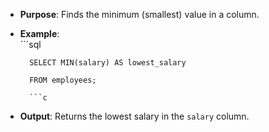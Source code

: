 - **Purpose**: Finds the minimum (smallest) value in a column.

- **Example**:		
		```sql

		SELECT MIN(salary) AS lowest_salary

		FROM employees;

		```c
		

- **Output**: Returns the lowest salary in the `salary` column.